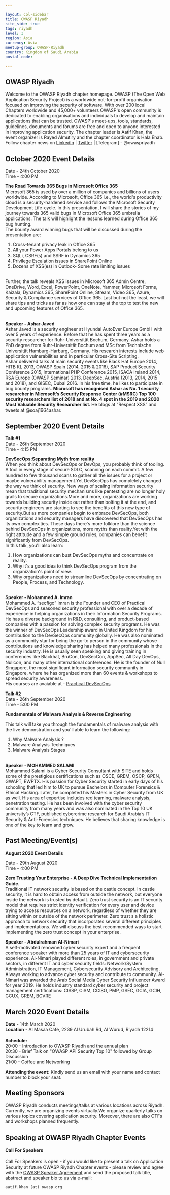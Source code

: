 ```yaml
---

layout: col-sidebar
title: OWASP Riyadh
site_side: true
tags: riyadh
level: 3
region: Asia
currency: Asia
meetup-group: OWASP-Riyadh
country: Kingdom of Saudi Arabia
postal-code: 

---
```

<!-- rebuild -->

OWASP Riyadh
-------------
Welcome to the OWASP Riyadh chapter homepage. OWASP (The Open Web Application Security Project) is a worldwide not-for-profit organisation focused on improving the security of software. With over 200 local Chapters worldwide and 45,000+ volunteers OWASP's open community is dedicated to enabling organisations and individuals to develop and maintain applications that can be trusted. OWASP's meet-ups, tools, standards, guidelines, documents and forums are free and open to anyone interested in improving application security. The chapter leader is Aatif Khan, the event organizer is Rayed Almutiry and the chapter coordinator is Hala Ehab.   Follow chapter news on [LinkedIn](https://www.linkedin.com/company/owasp-riyadh/) | [Twitter](https://twitter.com/owaspriyadh) | [Telegram] - @owaspriyadh

October 2020 Event Details
----------------
Date - 24th October 2020 <br />
Time - 4:00 PM <br />

<b>The Road Towards 365 Bugs in Microsoft Office 365</b> <br/>
Microsoft 365 is used by over a million of companies and billions of users worldwide. According to Microsoft, Office 365 i.e., the world's productivity cloud is a security-hardened service and follows the Microsoft Security Development Life-cycle. In this presentation, I will share the stories of my journey towards 365 valid bugs in Microsoft Office 365 umbrella applications. The talk will highlight the lessons learned during Office 365 bug hunting.  <br/>
The bounty award winning bugs that will be discussed during the presentation are:<br/>
1) Cross-tenant privacy leak in Office 365  <br/>
2) All your Power Apps Portals belong to us<br/>
3) SQLi, CSRF(s) and SSRF in Dynamics 365<br/>
4) Privilege Escalation issues in SharePoint Online<br/>
5) Dozens of XSS(es) in Outlook- Some rate limiting issues<br/><br/>

Further, the talk reveals XSS issues in Microsoft 365 Admin Centre, OneDrive, Word, Excel, PowerPoint, OneNote, Yammer, Microsoft Forms, Kaizala, Dynamics 365, SharePoint Online, Stream, Video 365, Azure, Security & Compliance services of Office 365. Last but not the least, we will share tips and tricks as far as how one can stay at the top to test the new and upcoming features of Office 365.<br/><br/>

<b>Speaker - Ashar Javed</b><br/>
Ashar Javed is a security engineer at Hyundai AutoEver Europe GmbH with over 5 years of experience. Before that he has spent three years as a security researcher for Ruhr-Universität Bochum, Germany. Ashar holds a PhD degree from Ruhr-Universität Bochum and MSc from Technische Universität Hamburg-Harburg, Germany. His research interests include web application vulnerabilities and in particular Cross-Site Scripting.<br/>
Ashar delivered talks at main security events like Black Hat Europe 2014, HITB KL 2013, OWASP Spain (2014, 2015 & 2016), SAP Product Security Conference 2015, International PHP Conference 2015, ISACA Ireland 2014, RSA Europe (OWASP Seminar) 2013, DeepSec, Austria (2013, 2014, 2015 and 2018), and GISEC, Dubai 2016. In his free time, he likes to participate in bug bounty programs. <b>Microsoft has recognised Ashar as No. 1 security researcher in Microsoft’s Security Response Center (#MSRC) Top 100 security researchers list of 2018 and at No. 4 spot in the 2019 and 2020 Most Valuable Security Researcher list. </b>He blogs at “Respect XSS” and tweets at @soaj1664ashar.<br/>


September 2020 Event Details
----------------
<b>Talk #1</b> <br />
Date - 26th September 2020 <br />
Time - 4:15 PM <br />

<b>DevSecOps:Separating Myth from reality</b> <br />
When you think about DevSecOps or DevOps, you probably think of tooling. A tool in every stage of secure SDLC, scanning on each commit. A few hundred to few thousand scans to gather all the issues for a project or maybe vulnerability management.Yet DevSecOps has completely changed the way we think of security. New ways of scaling information security mean that traditional security mechanisms like pentesting are no longer holy grails to secure organizations.More and more, organizations are working towards building security inside out rather than bolting it at the end, and security engineers are starting to see the benefits of this new type of security.But as more companies begin to embrace DevSecOps, both organizations and security managers have discovered that DevSecOps has its own complexities. These days there's more folklore than the science behind DevSecOps in organizations, more myths than reality.Yet with the right attitude and a few simple ground rules, companies can benefit significantly from DevSecOps.<br/>
In this talk, you'll also learn:<br/>
1. How organizations can bust DevSecOps myths and concentrate on reality.<br/>
2. Why it's a good idea to think DevSecOps program from the organization's point of view.<br/>
3. Why organizations need to streamline DevSecOps by concentrating on People, Process, and Technology.<br/><br/>

<b>Speaker - Mohammed A. Imran </b><br/>
Mohammed A. “secfigo” Imran is the Founder and CEO of Practical DevSecOps and seasoned security professional with over a decade of experience in helping organizations in their Information Security Programs. 
He has a diverse background in R&D, consulting, and product-based companies with a passion for solving complex security programs. He was the winner of DevSecOps Leadership award in United Kingdom for his contribution to the DevSecOps community globally. He was also nominated as a community star for being the go-to person in the community whose contributions and knowledge sharing has helped many professionals in the security industry. He is usually seen speaking and giving training in conferences like Blackhat, BruCon, DevSecCon, AppSec, All Day DevOps, Nullcon, and many other international conferences. He is the founder of Null Singapore, the most significant information security community in Singapore, where he has organized more than 60 events & workshops to spread security awareness.<br/>
His courses are avaiable at - <a href="https://www.practical-devsecops.com">Practical DevSecOps</a> 

<b>Talk #2 </b><br />
Date - 26th September 2020 <br />
Time - 5:00 PM <br />

<b>Fundamentals of Malware Analysis & Reverse Engineering</b> <br />

This talk will take you through the fundamentals of malware analysis with the live demonstration and you'll able to learn the following:<br/>
1. Why Malware Analysis ?<br/>
2. Malware Analysis Techniques<br/>
3. Malware Analysis Stages<br/><br/>

<b>Speaker - MOHAMMED SALAMI </b><br/>
Mohammed Salami is a Cyber Security Consultant with SITE  and  holds some of the prestigious certifications such as OSCE, GREM, OSCP, GPEN, GWAPT, EWPTX. His passion for Cyber Security started in early days of his schooling that led him to UK to pursue Bachelors in Computer Forensics & Ethical Hacking. Later, he completed his Masters in Cyber Security from UK as well. His area of expertise includes red teaming, malware analysis, penetration testing. He has been involved with the cyber security community from many years and was also nominated in the Top 10 UK university’s CTF, published cybercrime research for Saudi Arabia’s IT Security & Anti-Forensics techniques. He believes that sharing knowledge is one of the key to learn and grow. <br/>


Past Meeting/Event(s)
----------------
<b>August 2020 Event Details</b> <br/>

Date - 29th August 2020 <br />
Time - 4:00 PM <br />

<b>Zero Trusting Your Enterprise - A Deep Dive Technical Implementation Guide.</b> <br />
Traditional IT network security is based on the castle concept. In castle security, it is hard to obtain access from outside the network, but everyone inside the network is trusted by default.
Zero trust security is an IT security model that requires strict identity verification for every user and device trying to access resources on a network, regardless of whether they are sitting within or outside of the network perimeter.
Zero trust s a holistic approach to network security that incorporates several different principles and implementations. We will discuss the best recommended ways to start implementing the zero trust concept in your enterprise.

<b>Speaker - Abdulrahman Al-Nimari </b><br/>
A self-motivated renowned cyber security expert and a frequent conference speaker with more than 25 years of IT and cybersecurity experience. Al-Nimari played different roles, in government and private sectors, in different IT and cyber
security fields: Network/System Administration, IT Management, Cybersecurity Advisory and Architecting. Always working to advance cyber security and contribute to community. Al-Nimari was awarded the Arab Social Media Cyber Security Influencer Award for year 2019. He holds industry standard cyber security and project management certifications:
CISSP, CISM, CCISO, PMP, GSEC, GCIA, GCIH, GCUX, GREM, BCVRE

March 2020 Event Details
----------------
<b>Date</b> - 14th March 2020 <br /> 
<b>Location</b> - Al Masaa Cafe, 2239 Al Urubah Rd, Al Wurud, Riyadh 12214 <br /><br />
<b>Schedule:</b> <br />
20:00 - Introduction to OWASP Riyadh and the annual plan <br />
20:30 - Brief Talk on "OWASP API Security Top 10" followed by Group Discussion<br />
21:00 - Coffee and Networking <br />

<b>Attending the event:</b> Kindly send us an email with your name and contact number to block your seat. 


Meeting Sponsors
----------------

OWASP Riyadh conducts meetings/talks at various locations across Riyadh. Currently, we are organizing events virtually.We organize quarterly talks on various topics covering application security. Moreover, there are also CTFs and workshops planned frequently. 



Speaking at OWASP Riyadh Chapter Events
---------------------------------------

#### Call For Speakers

Call For Speakers is open - if you would like to present a talk on Application Security at future OWASP Riyadh Chapter events - please review and agree with the [OWASP Speaker Agreement](https://owasp.org/www-policy/legal/speaker-agreement) and send the proposed talk title, abstract and speaker bio to us via e-mail:

`aatif.khan (at) owasp.org`

 
